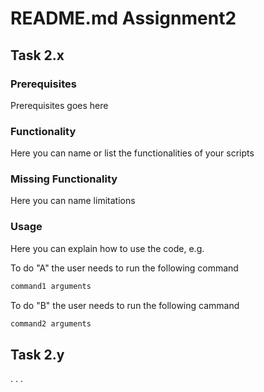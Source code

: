 # README.md Assignment2

## Task 2.x

### Prerequisites

Prerequisites goes here

### Functionality

Here you can name or list the functionalities of your scripts


### Missing Functionality

Here you can name limitations

### Usage

Here you can explain how to use the code, e.g.

To do "A" the user needs to run the following command

```bash
command1 arguments
```

To do "B" the user needs to run the following cammand

```bash
command2 arguments
```

## Task 2.y
.
.
.

